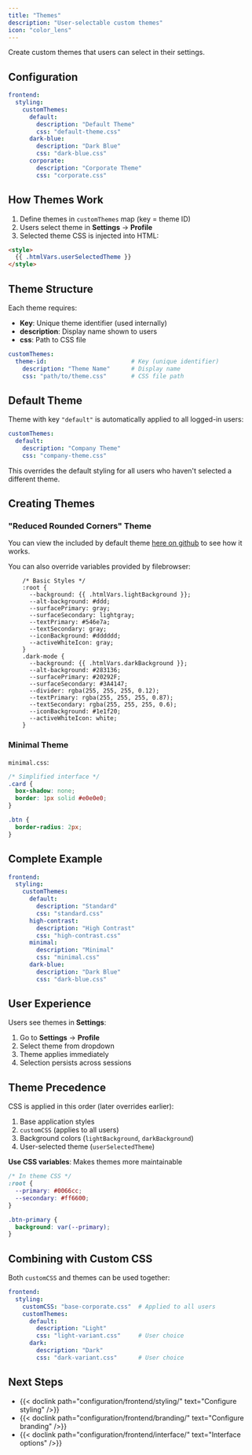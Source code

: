 ```yaml
---
title: "Themes"
description: "User-selectable custom themes"
icon: "color_lens"
---
```


Create custom themes that users can select in their settings.

## Configuration

```yaml
frontend:
  styling:
    customThemes:
      default:
        description: "Default Theme"
        css: "default-theme.css"
      dark-blue:
        description: "Dark Blue"
        css: "dark-blue.css"
      corporate:
        description: "Corporate Theme"
        css: "corporate.css"
```

## How Themes Work

1. Define themes in `customThemes` map (key = theme ID)
2. Users select theme in **Settings** → **Profile**
3. Selected theme CSS is injected into HTML:

```html
<style>
  {{ .htmlVars.userSelectedTheme }}
</style>
```

## Theme Structure

Each theme requires:
- **Key**: Unique theme identifier (used internally)
- **description**: Display name shown to users
- **css**: Path to CSS file

```yaml
customThemes:
  theme-id:                        # Key (unique identifier)
    description: "Theme Name"      # Display name
    css: "path/to/theme.css"       # CSS file path
```

## Default Theme

Theme with key `"default"` is automatically applied to all logged-in users:

```yaml
customThemes:
  default:
    description: "Company Theme"
    css: "company-theme.css"
```

This overrides the default styling for all users who haven't selected a different theme.

## Creating Themes

### "Reduced Rounded Corners" Theme

You can view the included by default theme [here on github](https://github.com/gtsteffaniak/filebrowser/blob/main/backend/reduce-rounded-corners.css) to see how it works.

You can also override variables provided by filebrowser:

```
    /* Basic Styles */
    :root {
      --background: {{ .htmlVars.lightBackground }};
      --alt-background: #ddd;
      --surfacePrimary: gray;
      --surfaceSecondary: lightgray;
      --textPrimary: #546e7a;
      --textSecondary: gray;
      --iconBackground: #dddddd;
      --activeWhiteIcon: gray;
    }
    .dark-mode {
      --background: {{ .htmlVars.darkBackground }};
      --alt-background: #283136;
      --surfacePrimary: #20292F;
      --surfaceSecondary: #3A4147;
      --divider: rgba(255, 255, 255, 0.12);
      --textPrimary: rgba(255, 255, 255, 0.87);
      --textSecondary: rgba(255, 255, 255, 0.6);
      --iconBackground: #1e1f20;
      --activeWhiteIcon: white;
    }
```

### Minimal Theme

`minimal.css`:
```css
/* Simplified interface */
.card {
  box-shadow: none;
  border: 1px solid #e0e0e0;
}

.btn {
  border-radius: 2px;
}
```

## Complete Example

```yaml
frontend:
  styling:
    customThemes:
      default:
        description: "Standard"
        css: "standard.css"
      high-contrast:
        description: "High Contrast"
        css: "high-contrast.css"
      minimal:
        description: "Minimal"
        css: "minimal.css"
      dark-blue:
        description: "Dark Blue"
        css: "dark-blue.css"
```

## User Experience

Users see themes in **Settings**:
1. Go to **Settings** → **Profile**
2. Select theme from dropdown
3. Theme applies immediately
4. Selection persists across sessions

## Theme Precedence

CSS is applied in this order (later overrides earlier):

1. Base application styles
2. `customCSS` (applies to all users)
3. Background colors (`lightBackground`, `darkBackground`)
4. User-selected theme (`userSelectedTheme`)

**Use CSS variables**: Makes themes more maintainable
```css
/* In theme CSS */
:root {
  --primary: #0066cc;
  --secondary: #ff6600;
}

.btn-primary {
  background: var(--primary);
}
```

## Combining with Custom CSS

Both `customCSS` and themes can be used together:

```yaml
frontend:
  styling:
    customCSS: "base-corporate.css"  # Applied to all users
    customThemes:
      default:
        description: "Light"
        css: "light-variant.css"     # User choice
      dark:
        description: "Dark"
        css: "dark-variant.css"      # User choice
```

## Next Steps

- {{< doclink path="configuration/frontend/styling/" text="Configure styling" />}}
- {{< doclink path="configuration/frontend/branding/" text="Configure branding" />}}
- {{< doclink path="configuration/frontend/interface/" text="Interface options" />}}

